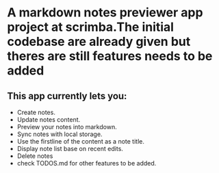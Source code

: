 # A markdown notes previewer app project at scrimba.The initial codebase are already given but theres are still features needs to be added

## This app currently lets you:

- Create notes.
- Update notes content.
- Preview your notes into markdown.
- Sync notes with local storage.
- Use the firstline of the content as a note title.
- Display note list base on recent edits.
- Delete notes
- check TODOS.md for other features to be added.
